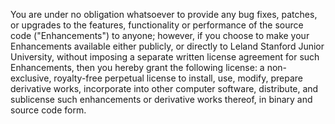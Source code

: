 You are under no obligation whatsoever to provide any bug fixes,
patches, or upgrades to the features, functionality or performance of
the source code ("Enhancements") to anyone; however, if you choose to
make your Enhancements available either publicly, or directly to
Leland Stanford Junior University, without imposing a separate written
license agreement for such Enhancements, then you hereby grant the
following license: a  non-exclusive, royalty-free perpetual license to
install, use, modify, prepare derivative works, incorporate into other
computer software, distribute, and sublicense such enhancements or
derivative  works thereof, in binary and source code form.
